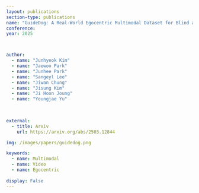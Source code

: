 ```yaml
---
layout: publications
section-type: publications
name: "GuideDog: A Real-World Egocentric Multimodal Dataset for Blind and Low-Vision Accessibility-Aware Guidance"
conference:  
year: 2025



author:
  - name: "Junhyeok Kim"
  - name: "Jaewoo Park"
  - name: "Junhee Park"
  - name: "Sangeyl Lee"
  - name: "Jiwan Chung"
  - name: "Jisung Kim"
  - name: "Ji Hoon Joung"
  - name: "Youngjae Yu"

  
  
external:
  - title: Arxiv
    url: https://arxiv.org/abs/2503.12844

img: /images/papers/guidedog.png

keywords:
  - name: Multimodal
  - name: Video
  - name: Egocentric
  
display: False
---
```

